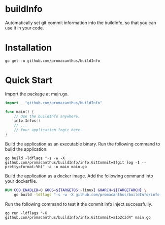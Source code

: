 # buildInfo

Automatically set git commit information into the buildInfo, so that you can use it in your code.

# Installation

`go get -u github.com/promacanthus/buildInfo`

# Quick Start

Import the package at main.go.

```go
import _ "github.com/promacanthus/buildInfo"

func main() {
    // Use the buildInfo anywhere.
    info.Infos()
    // ...
    // Your application logic here.
}
```
Build the application as an executable binary. Run the following command to build the application.

```shell
go build -ldflags "-s -w -X github.com/promacanthus/buildInfo/info.GitCommit=$(git log -1 --pretty=format:%h)" -a -o main main.go
```

Build the application as a docker image. Add the following command into your dockerfile.

```Dockerfile
RUN CGO_ENABLED=0 GOOS=${TARGETOS:-linux} GOARCH=${TARGETARCH} \
    go build -ldflags "-s -w -X github.com/promacanthus/buildInfo/info.GitCommit=$(git log -1 --pretty=format:%h)" -a -o main main.go
```

Run the following command to test it the commit info inject successfully.

`go run -ldflags "-X github.com/promacanthus/buildInfo/info.GitCommit=a1b2c3d4" main.go`